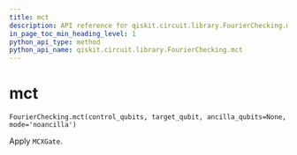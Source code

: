 ```yaml
---
title: mct
description: API reference for qiskit.circuit.library.FourierChecking.mct
in_page_toc_min_heading_level: 1
python_api_type: method
python_api_name: qiskit.circuit.library.FourierChecking.mct
---
```


# mct

<span id="qiskit.circuit.library.FourierChecking.mct" />

`FourierChecking.mct(control_qubits, target_qubit, ancilla_qubits=None, mode='noancilla')`

Apply `MCXGate`.

